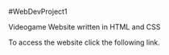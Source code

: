 #WebDevProject1

Videogame Website written in HTML and CSS

To access the website click the following link.
